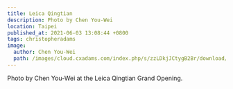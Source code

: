 ```yaml
---
title: Leica Qingtian
description: Photo by Chen You-Wei
location: Taipei
published_at: 2021-06-03 13:08:44 +0800
tags: christopheradams
image:
  author: Chen You-Wei
  path: /images/cloud.cxadams.com/index.php/s/zzLDkjJCtygB2Br/download/ChristopherAdams-2019-Taipei-by-ChenYouWei-IMG_9322.jpg
---
```


Photo by Chen You-Wei at the Leica Qingtian Grand Opening.

